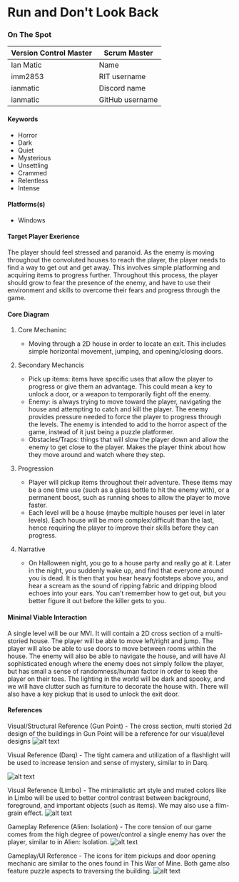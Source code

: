 # Run and Don't Look Back

### On The Spot

| Version Control Master | Scrum Master    |
| ---------------------- | --------------- |
| Ian Matic              | Name            |
| imm2853                | RIT username    |
| ianmatic               | Discord name    |
| ianmatic               | GitHub username |

#### Keywords

-   Horror
-   Dark
-   Quiet
-   Mysterious
-   Unsettling
-   Crammed
-   Relentless
-   Intense

#### Platforms(s)

-   Windows

#### Target Player Exerience

The player should feel stressed and paranoid. As the enemy is moving throughout the convoluted houses to reach the player, the player needs to find a way to get out and get away. This involves simple platforming and acquiring items to progress further. Throughout this process, the player should grow to fear the presence of the enemy, and have to use their environment and skills to overcome their fears and progress through the game.

#### Core Diagram

1.  Core Mechaninc

    -   Moving through a 2D house in order to locate an exit. This includes simple horizontal movement, jumping, and opening/closing doors.

2.  Secondary Mechancis

    -   Pick up items: items have specific uses that allow the player to progress or give them an advantage. This could mean a key to unlock a door, or a weapon to temporarily fight off the enemy.
    -   Enemy: is always trying to move toward the player, navigating the house and attempting to catch and kill the player. The enemy provides pressure needed to force the player to progress through the levels. The enemy is intended to add to the horror aspect of the game, instead of it just being a puzzle platformer.
    -   Obstacles/Traps: things that will slow the player down and allow the enemy to get close to the player. Makes the player think about how they move around and watch where they step.


3.  Progression

    -   Player will pickup items throughout their adventure. These items may be a one time use (such as a glass bottle to hit the enemy         with), or a permanent boost, such as running shoes to allow the player to move faster.
    -   Each level will be a house (maybe multiple houses per level in later levels). Each house will be more complex/difficult than the         last, hence requiring the player to improve their skills before they can progress.

4.  Narrative

    -   On Halloween night, you go to a house party and really go at it. Later in the night, you suddenly wake up, and find that everyone around you is dead. It is then that you hear heavy footsteps above you, and hear a scream as the sound of ripping fabric and dripping blood echoes into your ears. You can't remember how to get out, but you better figure it out before the killer gets to you.
#### Minimal Viable Interaction

A single level will be our MVI. It will contain a 2D cross section of a multi-storied house. The player will be able to move left/right and jump. The player will also be able to use doors to move between rooms within the house. The enemy will also be able to navigate the house, and will have AI sophisticated enough where the enemy does not simply follow the player, but has small a sense of randomness/human factor in order to keep the player on their toes. The lighting in the world will be dark and spooky, and we will have clutter such as furniture to decorate the house with. There will also have a key pickup that is used to unlock the exit door.

#### References

Visual/Structural Reference (Gun Point) - The cross section, multi storied 2d design of the buildings in Gun Point will be a reference for our visual/level designs
![alt text](https://steamcdn-a.akamaihd.net/steam/apps/206190/ss_74d9eee2fe86c3d269940349d767509706a52742.1920x1080.jpg?t=1568026744 "Gun Point")

Visual Reference (Darq) - The tight camera and utilization of a flashlight will be used to increase tension and sense of mystery, similar to in Darq.

![alt text](https://i2.wp.com/prodigygamers.com/wp-content/uploads/2017/05/rsz_darq.jpg?fit=640%2C360&ssl=1 "Darq")

Visual Reference (Limbo) - The minimalistic art style and muted colors like in Limbo will be used to better control contrast between background, foreground, and important objects (such as items). We may also use a film-grain effect.
![alt text](https://www.vegard.net/wp-content/uploads/2011/08/Limbo-2011-08-13-00-32-20-32.jpg "Limbo")

Gameplay Reference (Alien: Isolation) - The core tension of our game comes from the high degree of power/control a single enemy has over the player, similar to in Alien: Isolation.
![alt text](https://i.kinja-img.com/gawker-media/image/upload/s--aDZiYWZq--/c_scale,f_auto,fl_progressive,q_80,w_800/veuxgl6ltgvwsvsf3cdx.jpg "Alien Isolation")

Gameplay/UI Reference - The icons for item pickups and door opening mechanic are similar to the ones found in This War of Mine. Both game also feature puzzle aspects to traversing the building.
![alt text](https://images.stopgame.ru/uploads/images/160812/form/2015/08/20/1440072216.jpg "This War of Mine")
